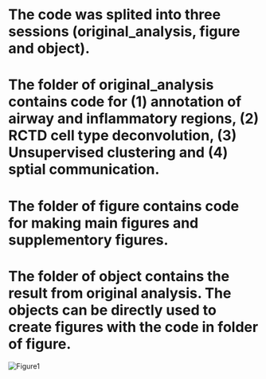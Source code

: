 # The code was splited into three sessions (original_analysis, figure and object).

# The folder of original_analysis contains code for (1) annotation of airway and inflammatory regions, (2) RCTD cell type deconvolution, (3) Unsupervised clustering and (4) sptial communication.

# The folder of figure contains code for making main figures and supplementory figures. 

# The folder of object contains the result from original analysis. The objects can be directly used to create figures with the code in folder of figure.

![Figure1](https://github.com/user-attachments/assets/4df3686f-e7fc-4a52-ad72-fbbd76fed51d)
